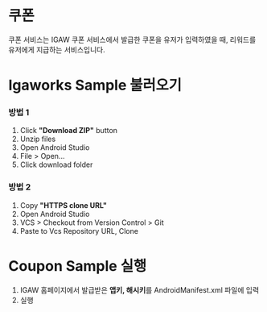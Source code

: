 # 쿠폰
쿠폰 서비스는 IGAW 쿠폰 서비스에서 발급한 쿠폰을 유저가 입력하였을 때, 리워드를 유저에게 지급하는 서비스입니다.

# Igaworks Sample 불러오기
### 방법 1
1. Click **"Download ZIP"** button
1. Unzip files
1. Open Android Studio
1. File > Open...
1. Click download folder

### 방법 2
1. Copy **"HTTPS clone URL"**
1. Open Android Studio
1. VCS > Checkout from Version Control > Git
1. Paste to Vcs Repository URL, Clone

# Coupon Sample 실행
1. IGAW 홈페이지에서 발급받은 **앱키, 해시키**를 AndroidManifest.xml 파일에 입력
1. 실행
